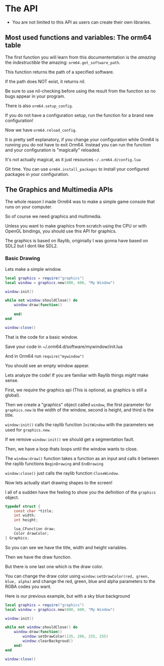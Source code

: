 # The API

* You are not limited to this API as users can create their own libraries.

## Most used functions and variables: The orm64 table

The first function you will learn from this documententation is the *amazing* the *indestructible* the amazing: `orm64.get_software_path`.

This function returns the path of a specified software.

If the path does NOT exist, it returns nil.

Be sure to use nil-checking before using the result from the function so no bugs appear in your program.

There is also `orm64.setup_config`.

If you do not have a configuration setup, run the function for a brand new configuration!

Now we have `orm64.reload_config`.

It is pretty self explanatory, if you change your configuration while Orm64 is running you do not have to exit Orm64.
Instead you can run the function and your configuration is "magically" reloaded.

It's not actually magical, as it just resources `~/.orm64.d/config.lua`

Git time. You can use `orm64.install_packages` to install your configured packages in your configuration.

## The Graphics and Multimedia APIs

The whole reason I made Orm64 was to make a simple game console that runs on your computer.

So of course we need graphics and multimedia.

Unless you want to make graphics from scratch using the CPU or with OpenGL bindings, you should use this API for graphics.

The graphics is based on Raylib, originially I was gonna have based on SDL2 but I dont like SDL2.

### Basic Drawing

Lets make a simple window.

```lua
local graphics = require("graphics")
local window = graphics.new(800, 600, "My Window")

window:init()

while not window:shouldClose() do
    window:draw(function()
    
    end)
end

window:close()
```

That is the code for a basic window.

Save your code in ~/.orm64.d/software/mywindow/init.lua

And in Orm64 run `require("mywindow")`

You should see an empty window appear.

Lets analyze the code! If you are familiar with Raylib things *might* make sense.

First, we require the graphics api (This is optional, as graphics is still a global).

Then we create a "graphics" object called `window`, the first parameter for `graphics.new` is the width of the window, second is height, and third is the title.

`window:init()` calls the raylib function `InitWindow` with the parameters we used for `graphics.new`.

If we remove `window:init()` we should get a segmentation fault.

Then, we have a loop thats loops until the window wants to close.

The `window:draw()` function takes a function as an input and calls it between the raylib functions `BeginDrawing` and `EndDrawing`

`window:close()` just calls the raylib function `CloseWindow`.

Now lets actually start drawing shapes to the screen!

I all of a sudden have the feeling to show you the definition of the `graphics` object.

```c
typedef struct {
    const char *title;
    int width;
    int height;

    lua_CFunction draw;
    Color drawColor;    
} Graphics;
```

So you can see we have the title, width and height variables.

Then we have the draw function.

But there is one last one which is the draw color.

You can change the draw color using `window:setDrawColor(red, green, blue, alpha)` and change the red, green, blue and alpha parameters to the RGBA codes you want.

Here is our previous example, but with a sky blue background

```lua
local graphics = require("graphics")
local window = graphics.new(800, 600, "My Window")

window:init()

while not window:shouldClose() do
    window:draw(function()
        window:setDrawColor(135, 206, 235, 255)
        window:clearBackgroud()
    end)
end

window:close()
```